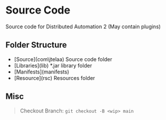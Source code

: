 # Source Code

Source code for Distributed Automation 2 (May contain plugins)

## Folder Structure

- [Source](com\jtelaa\) Source code folder
- [Libraries](lib\) *.jar library folder
- [Manifests](manifests\)
- [Resource](rsc\) Resources folder

## Misc

> Checkout Branch: ```git checkout -B <wip> main```